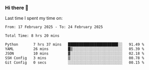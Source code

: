 ### Hi there 👋

<!--
**Grav1tum/Grav1tum** is a ✨ _special_ ✨ repository because its `README.md` (this file) appears on your GitHub profile.

Here are some ideas to get you started:

- 🔭 I’m currently working on ...
- 🌱 I’m currently learning ...
- 👯 I’m looking to collaborate on ...
- 🤔 I’m looking for help with ...
- 💬 Ask me about ...
- 📫 How to reach me: ...
- 😄 Pronouns: ...
- ⚡ Fun fact: ...
-->
Last time I spent my time on:
<!--START_SECTION:waka-->

```txt
From: 17 February 2025 - To: 24 February 2025

Total Time: 8 hrs 20 mins

Python       7 hrs 37 mins   ███████████████████████░░   91.49 %
YAML         26 mins         █▒░░░░░░░░░░░░░░░░░░░░░░░   05.39 %
JSON         10 mins         ▓░░░░░░░░░░░░░░░░░░░░░░░░   02.18 %
SSH Config   3 mins          ▒░░░░░░░░░░░░░░░░░░░░░░░░   00.78 %
Git Config   0 secs          ░░░░░░░░░░░░░░░░░░░░░░░░░   00.15 %
```

<!--END_SECTION:waka-->
